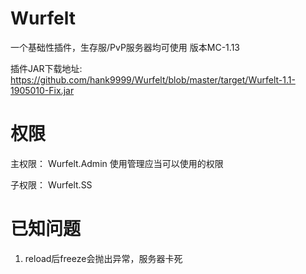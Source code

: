 # Wurfelt
一个基础性插件，生存服/PvP服务器均可使用
版本MC-1.13

插件JAR下载地址: https://github.com/hank9999/Wurfelt/blob/master/target/Wurfelt-1.1-1905010-Fix.jar

# 权限
主权限：
Wurfelt.Admin 使用管理应当可以使用的权限

子权限：
Wurfelt.SS
  
# 已知问题
1. reload后freeze会抛出异常，服务器卡死